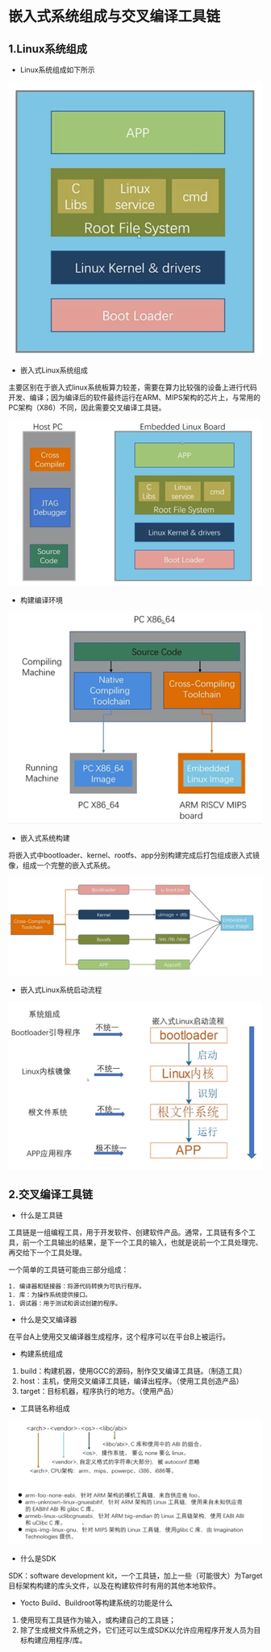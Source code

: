 # 嵌入式系统组成与交叉编译工具链

## 1.Linux系统组成

+ Linux系统组成如下所示

![image-20240723223406479](./assets/1.Liinux系统组成.png)

+ 嵌入式Linux系统组成

主要区别在于嵌入式linux系统板算力较差，需要在算力比较强的设备上进行代码开发、编译；因为编译后的软件最终运行在ARM、MIPS架构的芯片上，与常用的PC架构（X86）不同，因此需要交叉编译工具链。

![image-20240723223520518](./assets/2.嵌入式Linux系统组成.png)

+ 构建编译环境

![image-20240723223808802](./assets/3.编译环境.png)

+ 嵌入式系统构建

将嵌入式中bootloader、kernel、rootfs、app分别构建完成后打包组成嵌入式镜像，组成一个完整的嵌入式系统。

![image-20240723224001707](./assets/4.系统组成.png)

+ 嵌入式Linux系统启动流程

![image-20240723224201417](./assets/5.linux系统启动.png)

## 2.交叉编译工具链

+ 什么是工具链

工具链是一组编程工具，用于开发软件、创建软件产品。通常，工具链有多个工具，前一个工具输出的结果，是下一个工具的输入，也就是说前一个工具处理完、再交给下一个工具处理。

一个简单的工具链可能由三部分组成：

	1. 编译器和链接器：将源代码转换为可执行程序。
	1. 库：为操作系统提供接口。
	1. 调试器：用于测试和调试创建的程序。

+ 什么是交叉编译器

在平台A上使用交叉编译器生成程序，这个程序可以在平台B上被运行。

+ 构建系统组成

1. build：构建机器，使用GCC的源码，制作交叉编译工具链。（制造工具）
2. host：主机，使用交叉编译工具链，编译出程序。（使用工具创造产品）
3. target：目标机器，程序执行的地方。（使用产品）

+ 工具链名称组成

![image-20240723225943286](./assets/6.工具链名称组成.png)

+ 什么是SDK

SDK：software development kit，一个工具链，加上一些（可能很大）为Target目标架构构建的库头文件，以及在构建软件时有用的其他本地软件。

+ Yocto Build、Buildroot等构建系统的功能是什么

1. 使用现有工具链作为输入，或构建自己的工具链；
2. 除了生成根文件系统之外，它们还可以生成SDK以允许应用程序开发人员为目标构建应用程序/库。